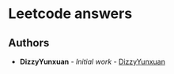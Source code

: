 # Leetcode answers

## Authors

* **DizzyYunxuan** - *Initial work* - [DizzyYunxuan](https://github.com/DizzyYunxuan)
